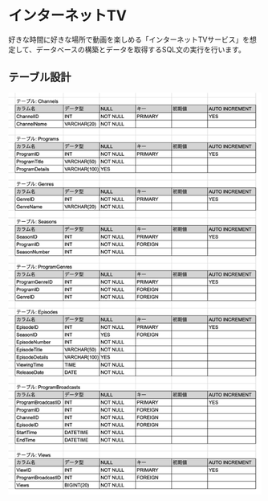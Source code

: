 # インターネットTV

好きな時間に好きな場所で動画を楽しめる「インターネットTVサービス」を想定して、データベースの構築とデータを取得するSQL文の実行を行います。

## テーブル設計

![image](./tables.png)

